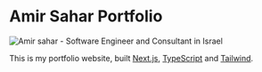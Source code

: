 # Amir Sahar Portfolio

![Amir sahar - Software Engineer and Consultant in Israel](https://res.cloudinary.com/dooz3lqjb/image/upload/v1689591362/Screenshot_2023-07-17_at_13.55.34_qa0irx.png)

This is my portfolio website, built [Next.js](https://nextjs.org/), [TypeScript](https://www.typescriptlang.org/) and [Tailwind](https://tailwindcss.com/).
